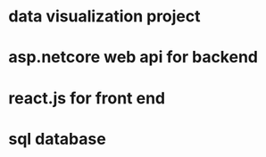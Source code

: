 # data visualization project
# asp.netcore web api for backend
# react.js for front end
# sql database
